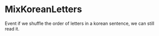 # MixKoreanLetters
Event if we shuffle the order of letters in a korean sentence, we can still read it.
